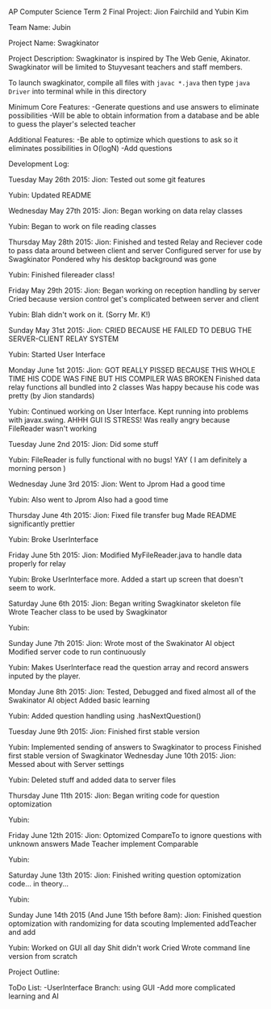 AP Computer Science Term 2 Final Project: Jion Fairchild and Yubin Kim

Team Name: Jubin

Project Name: Swagkinator

Project Description: Swagkinator is inspired by The Web Genie, Akinator. Swagkinator will be limited to Stuyvesant teachers and staff members.

 To launch swagkinator, compile all files with `javac *.java` then type `java Driver` into terminal while in this directory

Minimum Core Features: 
-Generate questions and use answers to eliminate possibilities 
-Will be able to obtain information from a database and be able to guess the player's selected teacher 


Additional Features: 
-Be able to optimize which questions to ask so it eliminates possibilities in O(logN) 
-Add questions


Development Log:

Tuesday May 26th 2015: 
  Jion:  Tested out some git features
  
  Yubin: Updated README

Wednesday May 27th 2015:
  Jion:  Began working on data relay classes
  
  Yubin: Began to work on file reading classes

Thursday May 28th 2015:
  Jion:  Finished and tested Relay and Reciever code to pass data around between client and server
         Configured server for use by Swagkinator
         Pondered why his desktop background was gone
  
  Yubin: Finished filereader class!

Friday May 29th 2015: 
  Jion:  Began working on reception handling by server
  	 Cried because version control get's complicated between server and client
  	
  Yubin: Blah didn't work on it. (Sorry Mr. K!)

Sunday May 31st 2015:
  Jion:  CRIED BECAUSE HE FAILED TO DEBUG THE SERVER-CLIENT RELAY SYSTEM
  
  Yubin: Started User Interface

Monday June 1st 2015:
  Jion:  GOT REALLY PISSED BECAUSE THIS WHOLE TIME HIS CODE WAS FINE BUT HIS COMPILER WAS BROKEN
         Finished data relay functions all bundled into 2 classes
         Was happy because his code was pretty (by Jion standards)
  
  Yubin: Continued working on User Interface. Kept running into problems with javax.swing. AHHH GUI IS STRESS! 
         Was really angry because FileReader wasn't working

Tuesday June 2nd 2015: 
  Jion:  Did some stuff
  
  Yubin: FileReader is fully functional with no bugs! YAY ( I am definitely a morning person )

Wednesday June 3rd 2015:
  Jion:  Went to Jprom
         Had a good time

  Yubin: Also went to Jprom
  	 Also had a good time

Thursday June 4th 2015:
  Jion:  Fixed file transfer bug
  	 Made README significantly prettier

  Yubin: Broke UserInterface

Friday June 5th 2015: 
  Jion:  Modified MyFileReader.java to handle data properly for relay

  Yubin: Broke UserInterface more. Added a start up screen that doesn't seem to work. 

Saturday June 6th 2015:
  Jion:  Began writing Swagkinator skeleton file
         Wrote Teacher class to be used by Swagkinator

  Yubin: 


Sunday June 7th 2015: 
  Jion:  Wrote most of the Swakinator AI object
         Modified server code to run continuously

  Yubin: Makes UserInterface read the question array and record answers inputed by the player.

Monday June 8th 2015:
  Jion:  Tested, Debugged and fixed almost all of the Swakinator AI object
         Added basic learning
         
  Yubin: Added question handling using .hasNextQuestion()

Tuesday June 9th 2015:
  Jion:  Finished first stable version

  Yubin: Implemented sending of answers to Swagkinator to process
  	 Finished first stable version of Swagkinator
Wednesday June 10th 2015:
  Jion:  Messed about with Server settings

  Yubin: Deleted stuff and added data to server files

Thursday June 11th 2015:
  Jion:  Began writing code for question optomization

  Yubin: 

Friday June 12th 2015:
  Jion:  Optomized CompareTo to ignore questions with unknown answers
  	 Made Teacher implement Comparable

  Yubin: 

Saturday June 13th 2015:
  Jion:  Finished writing question optomization code... in theory...

  Yubin: 

Sunday June 14th 2015 (And June 15th before 8am):
  Jion:  Finished question optomization with randomizing for data scouting
  	 Implemented addTeacher and add

  Yubin: Worked on GUI all day
  	 Shit didn't work
	 Cried
	 Wrote command line version from scratch

Project Outline: 

ToDo List: 
-UserInterface Branch: using GUI 
-Add more complicated learning and AI

